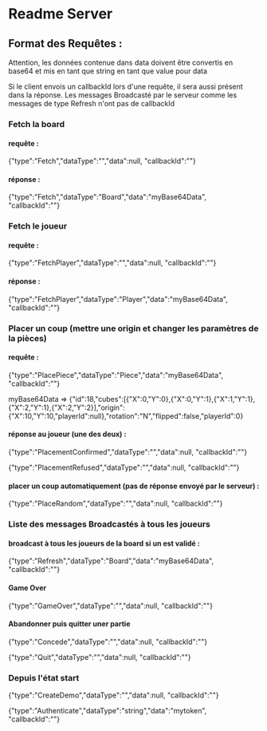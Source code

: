 # Readme Server
## Format des Requêtes :
Attention, les données contenue dans data doivent être convertis en base64 et mis en tant que string en tant que value pour data

Si le client envois un callbackId lors d'une requête, il sera aussi présent dans la réponse. Les messages Broadcasté par le serveur comme les messages de type Refresh n'ont pas de callbackId
### Fetch la board
#### requête :
{"type":"Fetch","dataType":"","data":null, "callbackId":""}
#### réponse :
{"type":"Fetch","dataType":"Board","data":"myBase64Data", "callbackId":""}
### Fetch le joueur
#### requête :
{"type":"FetchPlayer","dataType":"","data":null, "callbackId":""}
#### réponse :
{"type":"FetchPlayer","dataType":"Player","data":"myBase64Data", "callbackId":""}
### Placer un coup (mettre une origin et changer les paramètres de la pièces)
#### requête :
{"type":"PlacePiece","dataType":"Piece","data":"myBase64Data", "callbackId":""}

myBase64Data => {"id":18,"cubes":[{"X":0,"Y":0},{"X":0,"Y":1},{"X":1,"Y":1},{"X":2,"Y":1},{"X":2,"Y":2}],"origin":{"X":10,"Y":10,"playerId":null},"rotation":"N","flipped":false,"playerId":0}
#### réponse au joueur (une des deux) :
{"type":"PlacementConfirmed","dataType":"","data":null, "callbackId":""}

{"type":"PlacementRefused","dataType":"","data":null, "callbackId":""}

#### placer un coup automatiquement (pas de réponse envoyé par le serveur) :
{"type":"PlaceRandom","dataType":"","data":null, "callbackId":""}
### Liste des messages Broadcastés à tous les joueurs
#### broadcast à tous les joueurs de la board si un est validé :
{"type":"Refresh","dataType":"Board","data":"myBase64Data", "callbackId":""}
#### Game Over
{"type":"GameOver","dataType":"","data":null, "callbackId":""}

#### Abandonner puis quitter uner partie
{"type":"Concede","dataType":"","data":null, "callbackId":""}

{"type":"Quit","dataType":"","data":null, "callbackId":""}


### Depuis l'état start
{"type":"CreateDemo","dataType":"","data":null, "callbackId":""}

{"type":"Authenticate","dataType":"string","data":"mytoken", "callbackId":""}